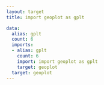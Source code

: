 ```yaml
---
layout: target
title: import geoplot as gplt

data:
  alias: gplt
  count: 6
  imports:
  - alias: gplt
    count: 6
    import: import geoplot as gplt
    target: geoplot
  target: geoplot
---
```

